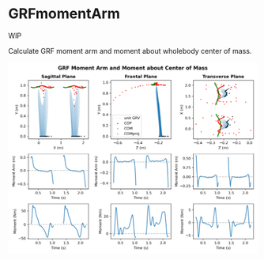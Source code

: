 # GRFmomentArm
 WIP

 Calculate GRF moment arm and moment about wholebody center of mass.


![Sample graph](image.png)